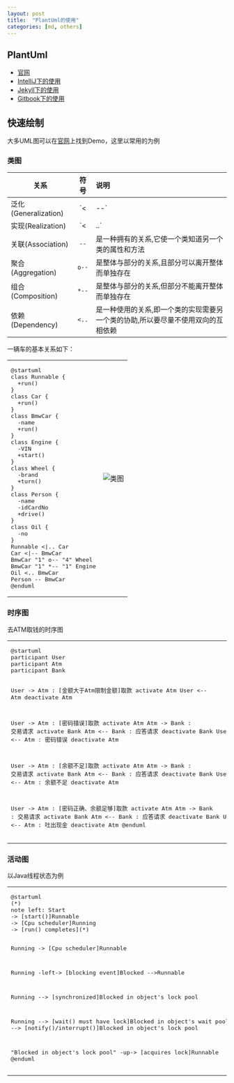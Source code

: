 ```yaml
---
layout: post
title:  "PlantUml的使用"
categories: [md, others]
---
```

## PlantUml
- [官网](http://plantuml.com)
- [IntelliJ下的使用](http://blog.csdn.net/imduan/article/details/53857921)
- [Jekyll下的使用](https://github.com/yjpark/jekyll-plantuml)
- [Gitbook下的使用](https://github.com/lyhcode/gitbook-plugin-plantuml)

## 快速绘制
大多UML图可以在[官网](http://plantuml.com)上找到Demo，这里以常用的为例  
### 类图  

|关系|符号|说明|
|---|:---:|:---|
|泛化(Generalization)|`<|--`|是一种继承关系,表示一般与特殊的关系,它指定了子类如何特化父类的所有特征和行为|
|实现(Realization)|`<|..`|是一种类与接口的关系,表示类是接口所有特征和行为的实现|
|关联(Association)|`--`|是一种拥有的关系,它使一个类知道另一个类的属性和方法|
|聚合(Aggregation)|`o--`|是整体与部分的关系,且部分可以离开整体而单独存在|
|组合(Composition)|`*--`|是整体与部分的关系,但部分不能离开整体而单独存在|
|依赖(Dependency)|`<..`|是一种使用的关系,即一个类的实现需要另一个类的协助,所以要尽量不使用双向的互相依赖|

一辆车的基本关系如下：  

<table>
<tr>
<td><pre>
@startuml
class Runnable {
  +run()
}
class Car {
  +run()
}
class BmwCar {
  -name
  +run()
}
class Engine {
  -VIN
  +start()
}
class Wheel {
  -brand
  +turn()
}
class Person {
  -name
  -idCardNo
  +drive()
}
class Oil {
  -no
}
Runnable <|.. Car
Car <|-- BmwCar
BmwCar "1" o-- "4" Wheel
BmwCar "1" *-- "1" Engine
Oil <.. BmwCar
Person -- BmwCar
@enduml
</pre></td>
<td>
<img alt="类图" src="http://www.plantuml.com/plantuml/png/ROy_2y8m4CNtV8gGoJ-a83XsKXnSgZZed3P10-q5BgqErkzkpaI9w7Jmte_txZMjyfuV1W1LjuRV6UTp760oPG_MlBormd_oghkz7GcgCx_41iuMOgGyRYi2VA-mpv3JnPWs4ZKgqCJq0-OfUuFUmLUFj3fKwyeHhj5UJSRlR0e45xJFi78i2fh2wEbob38DO6c7M0ZkWYgM8dwL6pComesB65MK8Iubf0y_aKy0" />
</td>
</tr>
</table>

### 时序图  
去ATM取钱的时序图  

<table>
<tr>
<td>
<pre>
@startuml
participant User
participant Atm
participant Bank

User -> Atm : [金额大于Atm限制金额]取款
activate Atm
User <-- Atm
deactivate Atm

User -> Atm : [密码错误]取款
activate Atm
Atm -> Bank : 交易请求
activate Bank
Atm <-- Bank : 应答请求
deactivate Bank
User <-- Atm : 密码错误
deactivate Atm

User -> Atm : [余额不足]取款
activate Atm
Atm -> Bank : 交易请求
activate Bank
Atm <-- Bank : 应答请求
deactivate Bank
User <-- Atm : 余额不足
deactivate Atm

User -> Atm : [密码正确、余额足够]取款
activate Atm
Atm -> Bank : 交易请求
activate Bank
Atm <-- Bank : 应答请求
deactivate Bank
User <-- Atm : 吐出现金
deactivate Atm
@enduml
</pre>
</td>
<td>
<img alt="时序图" src="http://www.plantuml.com/plantuml/png/AqWiAibCpYn8p2jH22rEBU8gG19mBCb5uJibvcLpSO6KAUZQWMGLh1IYNxPFVBbexjCbov_iwWCAlPmvuMd7DeXWxDF-QS_MxEDAJ2x9B4iiIGKR2DPkewiBvgIaeiYXc_rqVTlp1OqlfynyiNuzLiD0we3AGGu3gd-oQycp6PDVhD_-R6CJGXtOrI2584kXAf_kcl9yxHIeIYH7WDKYkn2a5iaHX1pyPEzCeB-VxEXziMtpW3aOsH74XV2pjOkVBrptkA4HeXMex-cI-GCNu1CcF6tVzRnl0p0LeRaV0000" />
</td>
</tr>
</table>

### 活动图  
以Java线程状态为例  

<table>
<tr>
<td><pre>
@startuml
(*)
note left: Start
-> [start()]Runnable
-> [Cpu scheduler]Running
-> [run() completes](*)

Running -> [Cpu scheduler]Runnable

Running -left-> [blocking event]Blocked
-->Runnable

Running --> [synchronized]Blocked in object's lock pool

Running 
--> [wait() must have lock]Blocked in object's wait pool
--> [notify()/interrupt()]Blocked in object's lock pool

"Blocked in object's lock pool" 
-up-> [acquires lock]Runnable
@enduml
</pre></td>
<td>
<img alt="活动图" src="http://www.plantuml.com/plantuml/png/XP1D3i8W48NtFSN4ZM3IU0CNUWEtfWjAHulYW33KwEaL_4jCeyjvxtjlOCHCGhs0JMGLMCXcdOXKQx7AuiedYBh7BbaCnJAqAqv892HeT_GM6MCZPhAgdW2CHqlhXx6uvGosrkb3Ld10ucQPH-ogkbwCXCfBBwJxuCXSiNlXO0XSkqVDqmXP0k-S_GgUbRd_48ufClHgm0AEDcJoqL22vDXiBqBE3J66a7m-r9_Dav_-1EhaSxNIfsG2FgptcMu0" />
</td>
</tr>
</table>

